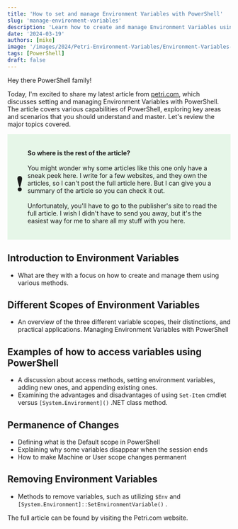 ```yaml
---
title: 'How to set and manage Environment Variables with PowerShell'
slug: 'manage-environment-variables'
description: 'Learn how to create and manage Environment Variables using PowerShell'
date: '2024-03-19'
authors: [mike]
image: '/images/2024/Petri-Environment-Variables/Environment-Variables-Header.webp'
tags: [PowerShell]
draft: false
---
```


Hey there PowerShell family!

Today, I'm excited to share my latest article from [petri.com](https://petri.com), which discusses setting and managing Environment Variables with PowerShell. The article covers various capabilities of PowerShell, exploring key areas and scenarios that you should understand and master. Let's review the major topics covered.

<html lang="en">
<head>
<meta charset="UTF-8">
<meta name="viewport" content="width=device-width, initial-scale=1.0">
<title>Callout Box</title>
<style>
.callout {
  padding: 20px;
  background-color: #E6F6E8;
  display: flex;
  align-items: center;
}
.emoji {
            font-size: 48px;
            margin-right: 10px;
        }
</style>
</head>
<body>

<div class="callout">
    <div class="emoji">&#10071;</div>
  <p><b>So where is the rest of the article?</b>
  <br>
  <br>
   You might wonder why some articles like this one only have a sneak peek here. I write for a few websites, and they own the articles, so I can't post the full article here. But I can give you a summary of the article so you can check it out.
  <br>
  <br>
  Unfortunately, you'll have to go to the publisher's site to read the full article. I wish I didn't have to send you away, but it's the easiest way for me to share all my stuff with you here.</p>
</div>

## Introduction to Environment Variables

- What are they with a focus on how to create and manage them using various methods.

## Different Scopes of Environment Variables

- An overview of the three different variable scopes, their distinctions, and practical applications. Managing Environment Variables with PowerShell

## Examples of how to access variables using PowerShell

- A discussion about access methods, setting environment variables, adding new ones, and appending existing ones.
- Examining the advantages and disadvantages of using `Set-Item` cmdlet versus `[System.Environment]()` .NET class method.

## Permanence of Changes

- Defining what is the Default scope in PowerShell
- Explaining why some variables disappear when the session ends
- How to make Machine or User scope changes permanent

## Removing Environment Variables

- Methods to remove variables, such as utilizing `$Env` and `[System.Environment]::SetEnvironmentVariable()` .

The full article can be found by visiting the Petri.com website.
